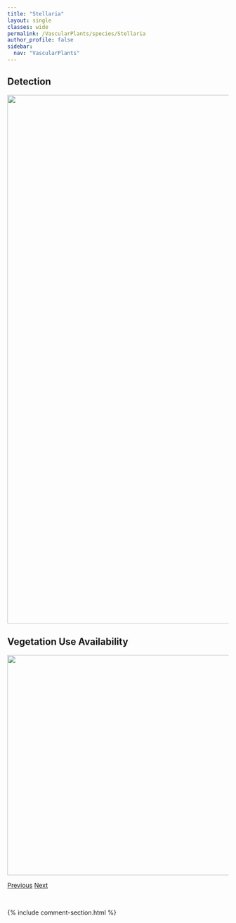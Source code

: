 ```yaml
---
title: "Stellaria"
layout: single
classes: wide
permalink: /VascularPlants/species/Stellaria
author_profile: false
sidebar:
  nav: "VascularPlants"
---
```


<h2>Detection</h2>

<a href="https://drive.google.com/uc?export=view&id=1d_XSTvyASnDrdayQNW2MkIaVspdRE-bu">
<img src="https://drive.google.com/uc?export=view&id=1d_XSTvyASnDrdayQNW2MkIaVspdRE-bu" height = "1200" width = "800">
</a>


<h2>Vegetation Use Availability</h2>

<a href="https://drive.google.com/uc?export=view&id=1EhxFswFQY6Kgjs8iTI2VFAx0Se17K4Ow">
<img src="https://drive.google.com/uc?export=view&id=1EhxFswFQY6Kgjs8iTI2VFAx0Se17K4Ow" height = "500" width = "1000">
</a>


<a href="/DevelopmentWebsite/VascularPlants/species/StachysPilosa" class="pagination--pager" title="Marsh Hedge Nettle">Previous</a> <a href="/DevelopmentWebsite/VascularPlants/species/StellariaBorealis" class="pagination--pager" title="Stellaria borealis">Next</a>

<p>&nbsp;</p>

{% include comment-section.html %}

